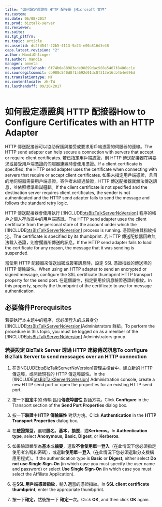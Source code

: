```yaml
---
title: "如何設定憑證與 HTTP 配接器 |Microsoft 文件"
ms.custom: 
ms.date: 06/08/2017
ms.prod: biztalk-server
ms.reviewer: 
ms.suite: 
ms.tgt_pltfrm: 
ms.topic: article
ms.assetid: dc2f454f-22b5-4113-9a23-e00a816d5e48
caps.latest.revision: "2"
author: MandiOhlinger
ms.author: mandia
manager: anneta
ms.openlocfilehash: 6f74b0a88983ede90899dac908a5407f8406ec1e
ms.sourcegitcommit: cb908c540d8f1a692d01dc8f313e16cb4b4e696d
ms.translationtype: MT
ms.contentlocale: zh-TW
ms.lasthandoff: 09/20/2017
---
```

# <a name="how-to-configure-certificates-with-an-http-adapter"></a><span data-ttu-id="a3b12-102">如何設定憑證與 HTTP 配接器</span><span class="sxs-lookup"><span data-stu-id="a3b12-102">How to Configure Certificates with an HTTP Adapter</span></span>
<span data-ttu-id="a3b12-103">HTTP 傳送配接器可以協助保護與接受或要求用戶端憑證的伺服器的連線。</span><span class="sxs-lookup"><span data-stu-id="a3b12-103">The HTTP send adapter can help secure a connection with servers that accept or require client certificates.</span></span> <span data-ttu-id="a3b12-104">若已指定用戶端憑證，則 HTTP 傳送配接器在與要求或接受用戶端憑證的伺服器連線時會使用憑證。</span><span class="sxs-lookup"><span data-stu-id="a3b12-104">If a client certificate is specified, the HTTP send adapter uses the certificate when connecting with servers that require or accept client certificates.</span></span> <span data-ttu-id="a3b12-105">如果未指定用戶端憑證，且目的地伺服器需要用戶端憑證，寄件者未經過驗證，HTTP 傳送配接器就無法傳送訊息，並依照標準重試邏輯。</span><span class="sxs-lookup"><span data-stu-id="a3b12-105">If the client certificate is not specified and the destination server requires client certificates, the sender is not authenticated and the HTTP send adapter fails to send the message and follows the standard retry logic.</span></span>  
  
 <span data-ttu-id="a3b12-106">HTTP 傳送配接器會使用執行 [!INCLUDE[btsBizTalkServerNoVersion](../includes/btsbiztalkservernoversion-md.md)] 程序的帳戶之個人存放區中的用戶端憑證。</span><span class="sxs-lookup"><span data-stu-id="a3b12-106">The HTTP send adapter uses the client certificate from the personal store of the account under which the [!INCLUDE[btsBizTalkServerNoVersion](../includes/btsbiztalkservernoversion-md.md)] process is running.</span></span> <span data-ttu-id="a3b12-107">憑證是由其指紋指定。</span><span class="sxs-lookup"><span data-stu-id="a3b12-107">The certificate is specified by its thumbprint.</span></span> <span data-ttu-id="a3b12-108">若 HTTP 傳送配接器因故無法載入憑證，則會擱置所傳送的訊息。</span><span class="sxs-lookup"><span data-stu-id="a3b12-108">If the HTTP send adapter fails to load the certificate for any reason, the message that it was sending is suspended.</span></span>  
  
 <span data-ttu-id="a3b12-109">當使用 HTTP 配接器來傳送加密或簽署訊息時，設定 SSL 憑證指紋的傳送埠的 HTTP 傳輸屬性。</span><span class="sxs-lookup"><span data-stu-id="a3b12-109">When using an HTTP adapter to send an encrypted or signed message, configure the SSL certificate thumbprint HTTP transport property for the send port.</span></span> <span data-ttu-id="a3b12-110">在這個屬性，指定要用於訊息驗證憑證的指紋。</span><span class="sxs-lookup"><span data-stu-id="a3b12-110">In this property, specify the thumbprint of the certificate to use for message authentication.</span></span>  
  
## <a name="prerequisites"></a><span data-ttu-id="a3b12-111">必要條件</span><span class="sxs-lookup"><span data-stu-id="a3b12-111">Prerequisites</span></span>  
 <span data-ttu-id="a3b12-112">若要執行本主題中的程序，您必須登入的成員身分[!INCLUDE[btsBizTalkServerNoVersion](../includes/btsbiztalkservernoversion-md.md)]Administrators 群組。</span><span class="sxs-lookup"><span data-stu-id="a3b12-112">To perform the procedure in this topic, you must be logged on as a member of the [!INCLUDE[btsBizTalkServerNoVersion](../includes/btsbiztalkservernoversion-md.md)] Administrators group.</span></span>  
  
### <a name="to-configure-biztalk-server-to-send-messages-over-an-http-connection"></a><span data-ttu-id="a3b12-113">若要設定 BizTalk Server 透過 HTTP 連線傳送訊息</span><span class="sxs-lookup"><span data-stu-id="a3b12-113">To configure BizTalk Server to send messages over an HTTP connection</span></span>  
  
1.  <span data-ttu-id="a3b12-114">在[!INCLUDE[btsBizTalkServerNoVersion](../includes/btsbiztalkservernoversion-md.md)]管理主控台中，建立新的 HTTP 傳送埠，或開啟現有的 HTTP 傳送埠屬性。</span><span class="sxs-lookup"><span data-stu-id="a3b12-114">In the [!INCLUDE[btsBizTalkServerNoVersion](../includes/btsbiztalkservernoversion-md.md)] Administration console, create a new HTTP send port or open the properties for an existing HTTP send port.</span></span>  
  
2.  <span data-ttu-id="a3b12-115">按一下**設定**中的 傳輸 區段**傳送埠屬性** 對話方塊。</span><span class="sxs-lookup"><span data-stu-id="a3b12-115">Click **Configure** in the Transport section of the **Send Port Properties** dialog box.</span></span>  
  
3.  <span data-ttu-id="a3b12-116">按一下**驗證**中**HTTP 傳輸屬性** 對話方塊。</span><span class="sxs-lookup"><span data-stu-id="a3b12-116">Click **Authentication** in the **HTTP Transport Properties** dialog box.</span></span>  
  
4.  <span data-ttu-id="a3b12-117">在**驗證類型**，選取**匿名**，**基本**，**摘要**，或**Kerberos**。</span><span class="sxs-lookup"><span data-stu-id="a3b12-117">In **Authentication type**, select **Anonymous**, **Basic**, **Digest**, or **Kerberos**.</span></span>  
  
5.  <span data-ttu-id="a3b12-118">如果驗證類型為**基本**或**摘要**，選取**不會使用單一登入**（在此情況下您必須指定使用者名稱和密碼），或選取**使用單一登入**（在此情況下您必須選取分支機構應用程式）。</span><span class="sxs-lookup"><span data-stu-id="a3b12-118">If the authentication type is **Basic** or **Digest**, either select **Do not use Single Sign-On** (in which case you must specify the user name and password) or select **Use Single Sign-On** (in which case you must select the Affiliate Application).</span></span>  
  
6.  <span data-ttu-id="a3b12-119">在**SSL 用戶端憑證指紋**，輸入適當的憑證指紋。</span><span class="sxs-lookup"><span data-stu-id="a3b12-119">In **SSL client certificate thumbprint**, enter the appropriate thumbprint.</span></span>  
  
7.  <span data-ttu-id="a3b12-120">按一下**確定**，然後按一下 **確定**一次。</span><span class="sxs-lookup"><span data-stu-id="a3b12-120">Click **OK**, and then click **OK** again.</span></span>